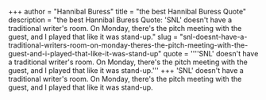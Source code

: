 +++
author = "Hannibal Buress"
title = "the best Hannibal Buress Quote"
description = "the best Hannibal Buress Quote: 'SNL' doesn't have a traditional writer's room. On Monday, there's the pitch meeting with the guest, and I played that like it was stand-up."
slug = "snl-doesnt-have-a-traditional-writers-room-on-monday-theres-the-pitch-meeting-with-the-guest-and-i-played-that-like-it-was-stand-up"
quote = ''''SNL' doesn't have a traditional writer's room. On Monday, there's the pitch meeting with the guest, and I played that like it was stand-up.'''
+++
'SNL' doesn't have a traditional writer's room. On Monday, there's the pitch meeting with the guest, and I played that like it was stand-up.
